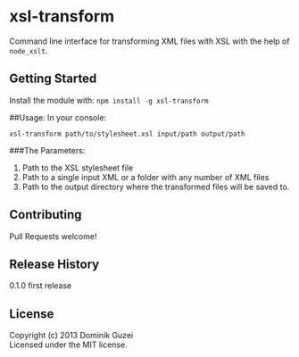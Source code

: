 # xsl-transform

Command line interface for transforming XML files with XSL
with the help of `node_xslt`.

## Getting Started
Install the module with: `npm install -g xsl-transform`

##Usage:
In your console:

```
xsl-transform path/to/stylesheet.xsl input/path output/path
```

###The Parameters:

1. Path to the XSL stylesheet file
2. Path to a single input XML or a folder with any number of XML files
3. Path to the output directory where the transformed files will be saved to.

## Contributing
Pull Requests welcome!

## Release History
0.1.0 first release

## License
Copyright (c) 2013 Dominik Guzei  
Licensed under the MIT license.